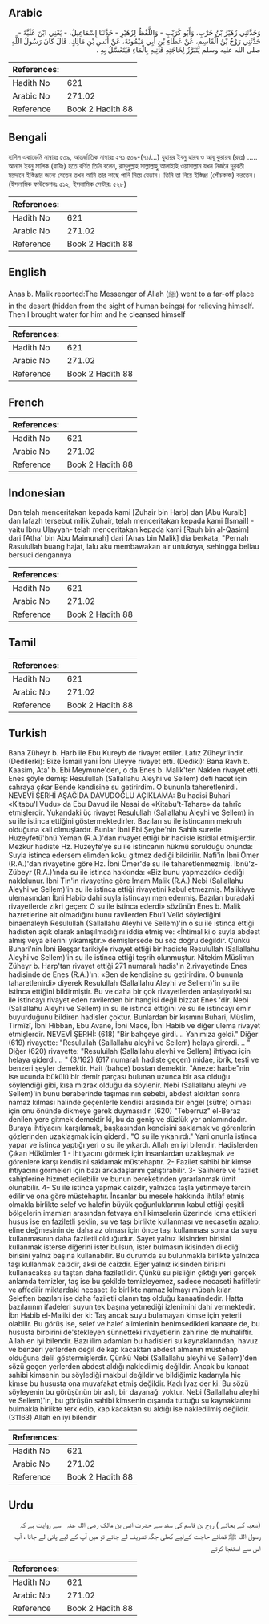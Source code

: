 ## Arabic


<div dir="rtl" lang="ar" style={{fontSize:'larger',backgroundColor:'#f8f9fa',padding:20}}>
وَحَدَّثَنِي زُهَيْرُ بْنُ حَرْبٍ، وَأَبُو كُرَيْبٍ - وَاللَّفْظُ لِزُهَيْرٍ - حَدَّثَنَا إِسْمَاعِيلُ، - يَعْنِي ابْنَ عُلَيَّةَ - حَدَّثَنِي رَوْحُ بْنُ الْقَاسِمِ، عَنْ عَطَاءِ بْنِ أَبِي مَيْمُونَةَ، عَنْ أَنَسِ بْنِ مَالِكٍ، قَالَ كَانَ رَسُولُ اللَّهِ صلى الله عليه وسلم يَتَبَرَّزُ لِحَاجَتِهِ فَآتِيهِ بِالْمَاءِ فَيَتَغَسَّلُ بِهِ ‏.‏
</div>
<div style={{backgroundColor:'#f8f9fa',padding:20, marginBottom: 10}}><table> <thead> <tr> <th>References:</th> <th></th> </tr> </thead> <tbody><tr><td>Hadith No</td><td>621</td></tr><tr><td>Arabic No</td><td>271.02</td></tr><tr><td>Reference</td><td>Book 2 Hadith 88</td></tr></tbody></table></div>

## Bengali


<div dir="ltr" lang="bn" style={{fontSize:'larger',backgroundColor:'#f8f9fa',padding:20}}>
হাদিস একাডেমি নাম্বারঃ ৫০৯, আন্তর্জাতিক নাম্বারঃ ২৭১ ৫০৯-(৭১/...) যুহায়র ইবনু হারব ও আবূ কুরায়ব (রহঃ) ..... আনাস ইবনু মালিক (রাযিঃ) হতে বর্ণিত তিনি বলেন, রাসূলুল্লাহ সাল্লাল্লাহু আলাইহি ওয়াসাল্লাম যখন নির্জনে দূরবতী ময়দানে ইস্তিঞ্জার জন্যে যেতেন তখন আমি তার কাছে পানি নিয়ে যেতাম। তিনি তা নিয়ে ইস্তিঞ্জা (শৌচকাজ) করতেন। (ইসলামিক ফাউন্ডেশনঃ ৫১২, ইসলামিক সেন্টারঃ ৫২৮)
</div>
<div style={{backgroundColor:'#f8f9fa',padding:20, marginBottom: 10}}><table> <thead> <tr> <th>References:</th> <th></th> </tr> </thead> <tbody><tr><td>Hadith No</td><td>621</td></tr><tr><td>Arabic No</td><td>271.02</td></tr><tr><td>Reference</td><td>Book 2 Hadith 88</td></tr></tbody></table></div>

## English


<div dir="ltr" lang="en" style={{fontSize:'larger',backgroundColor:'#f8f9fa',padding:20}}>
Anas b. Malik reported:The Messenger of Allah (ﷺ) went to a far-off place in the desert (hidden from the sight of human beings) for relieving himself. Then I brought water for him and he cleansed himself
</div>
<div style={{backgroundColor:'#f8f9fa',padding:20, marginBottom: 10}}><table> <thead> <tr> <th>References:</th> <th></th> </tr> </thead> <tbody><tr><td>Hadith No</td><td>621</td></tr><tr><td>Arabic No</td><td>271.02</td></tr><tr><td>Reference</td><td>Book 2 Hadith 88</td></tr></tbody></table></div>

## French


<div dir="ltr" lang="fr" style={{fontSize:'larger',backgroundColor:'#f8f9fa',padding:20}}>

</div>
<div style={{backgroundColor:'#f8f9fa',padding:20, marginBottom: 10}}><table> <thead> <tr> <th>References:</th> <th></th> </tr> </thead> <tbody><tr><td>Hadith No</td><td>621</td></tr><tr><td>Arabic No</td><td>271.02</td></tr><tr><td>Reference</td><td>Book 2 Hadith 88</td></tr></tbody></table></div>

## Indonesian


<div dir="ltr" lang="id" style={{fontSize:'larger',backgroundColor:'#f8f9fa',padding:20}}>
Dan telah menceritakan kepada kami [Zuhair bin Harb] dan [Abu Kuraib] dan lafazh tersebut milik Zuhair, telah menceritakan kepada kami [Ismail] -yaitu Ibnu Ulayyah- telah menceritakan kepada kami [Rauh bin al-Qasim] dari [Atha' bin Abu Maimunah] dari [Anas bin Malik] dia berkata, "Pernah Rasulullah buang hajat, lalu aku membawakan air untuknya, sehingga beliau bersuci dengannya
</div>
<div style={{backgroundColor:'#f8f9fa',padding:20, marginBottom: 10}}><table> <thead> <tr> <th>References:</th> <th></th> </tr> </thead> <tbody><tr><td>Hadith No</td><td>621</td></tr><tr><td>Arabic No</td><td>271.02</td></tr><tr><td>Reference</td><td>Book 2 Hadith 88</td></tr></tbody></table></div>

## Tamil


<div dir="ltr" lang="ta" style={{fontSize:'larger',backgroundColor:'#f8f9fa',padding:20}}>

</div>
<div style={{backgroundColor:'#f8f9fa',padding:20, marginBottom: 10}}><table> <thead> <tr> <th>References:</th> <th></th> </tr> </thead> <tbody><tr><td>Hadith No</td><td>621</td></tr><tr><td>Arabic No</td><td>271.02</td></tr><tr><td>Reference</td><td>Book 2 Hadith 88</td></tr></tbody></table></div>

## Turkish


<div dir="ltr" lang="tr" style={{fontSize:'larger',backgroundColor:'#f8f9fa',padding:20}}>
Bana Züheyr b. Harb ile Ebu Kureyb de rivayet ettiler. Lafız Züheyr'indir. (Dedilerki): Bize İsmail yani İbni Uleyye rivayet et­ti. (Dediki): Bana Ravh b. Kaasim, Ata' b. Ebi Meymune'den, o da Enes b. Malik'ten Naklen rivayet etti. Enes şöyle demiş: Resulullah (Sallallahu Aleyhi ve Sellem) defi hacet için sahraya çıkar Bende kendisine su getirirdim. O bununla taheretlenirdi. NEVEVİ ŞERHİ AŞAĞIDA DAVUDOĞLU AÇIKLAMA: Bu hadisi Buhari «Kitabu'l Vudu» da Ebu Davud ile Nesai de «Kitabu't-Tahare» da tahrîc etmişlerdir. Yukarıdaki üç rivayet Resulullah (Sallallahu Aleyhi ve Sellem) in su ile istinca ettiğini göstermektedirler. Bazıları su ile istincanın mekruh olduğuna kail olmuşlardır. Bunlar İbni Ebi Şeybe'nin Sahih suretle Huzeyfetü'bnü Yeman (R.A.)'dan rivayet ettiği bir hadisle istidlal etmişlerdir. Mezkur hadiste Hz. Huzeyfe'ye su ile istincanın hükmü sorulduğu onunda: Suyla istinca edersem elimden koku gitmez dediği bildirilir. Nafi'in İbni Ömer (R.A.)'dan rivayetine göre Hz. İbni Ömer'de su ile taharetlenmezmiş. İbnü'z-Zübeyr (R.A.)'ında su ile istinca hakkında: «Biz bunu yapmazdık» dediği naklolunur. İbni Tin'in rivayetine göre İmam Malik (R.A.) Nebi (Sallallahu Aleyhi ve Sellem)'in su ile istinca ettiği rivayetini kabul etmezmiş. Malikiyye ulemasından İbni Habib dahi suyla istincayı men edermiş. Bazıları buradaki rivayetlerde zikri geçen: O su ile istinca ederdi» sözünün Enes b. Malik hazretlerine ait olmadığını bunu ravîlerden Ebu'l Velîd söylediğini binaenaleyh Resulullah (Sallallahu Aleyhi ve Sellem)'in o su ile istinca ettiği hadisten açık olarak anlaşılmadığını iddia etmiş ve: «İhtimal ki o suyla abdest almış veya ellerini yıkamıştır.» demişlersede bu söz doğru değildir. Çünkü Buhari'nin İbni Beşşar tarikiyle rivayet ettiği bir hadiste Resulullah (Sallallahu Aleyhi ve Sellem)'in su ile istinca ettiği teşrih olunmuştur. Nitekim Müslimın Züheyr b. Harp'tan rivayet et­tiği 271 numaralı hadis'in 2.rivayetinde Enes hadisinde de Enes (R.A.)'ın: «Ben de kendisine su getirirdim. O bununla taharetlenirdi» diyerek Resulullah (Sallallahu Aleyhi ve Sellem)'in su ile istinca ettiğini bildirmiştir. Bu ve daha bir çok rivayetlerden anlaşılıyorki su ile istincayı rivayet eden ravilerden bir hangisi değil bizzat Enes 'dir. Nebi (Sallallahu Aleyhi ve Sellem) in su ile istinca ettiğini ve su ile istincayı emir buyurduğunu bildiren hadisler çoktur. Bunlardan bir kısmını Buhari, Müslim, Tirmîzî, İbni Hibban, Ebu Avane, İbni Mace, İbni Habib ve diğer ulema rivayet etmişlerdir. NEVEVİ ŞERHİ: (618) "Bir bahçeye girdi. .. Yanımıza geldi." Diğer (619) rivayette: "Resuluilah (Sallallahu aleyhi ve Sellem) helaya girerdi. .. " Diğer (620) rivayette: "Resuluilah (Sallallahu aleyhi ve Sellem) ihtiyacı için helaya giderdi. .. " (3/162) (617 numaralı hadiste geçen) midae, ibrik, testi ve benzeri şeyler demektir. Hait (bahçe) bostan demektir. "Aneze: harbe"nin ise ucunda bükülü bir demir parçası bulunan uzunca bir asa olduğu söylendiği gibi, kısa mızrak olduğu da söylenir. Nebi (Sallallahu aleyhi ve Sellem)'in bunu beraberinde taşımasının sebebi, abdest aldıktan sonra namaz kılması halinde geçenlerle kendisi arasında bir engel (sütre) olması için onu önünde dikmeye gerek duymasıdır. (620) "Teberruz" el-Beraz denilen yere gitmek demektir ki, bu da geniş ve düzlük yer anlamındadır. Buraya ihtiyacını karşılamak, başkasından kendisini saklamak ve görenlerin gözlerinden uzaklaşmak için giderdi. "O su ile yıkanırdı." Yani onunla istinca yapar ve istinca yaptığı yeri o su ile yıkardı. Allah en iyi bilendir. Hadislerden Çıkan Hükümler 1 - İhtiyacını görmek için insanlardan uzaklaşmak ve görenlere karşı kendisini saklamak müstehaptır. 2- Fazilet sahibi bir kimse ihtiyacını görmeleri için bazı arkadaşlarını ça!ıştırabilir. 3- Salihlere ve fazilet sahiplerine hizmet edilebilir ve bunun bereketinden yararlanmak ümit olunabilir. 4- Su ile istinca yapmak caizdir, yalnızca taşla yetinmeye tercih edilir ve ona göre müstehaptır. İnsanlar bu mesele hakkında ihtilaf etmiş olmakla birlikte selef ve halefin büyük çoğunluklarının kabul ettiği çeşitli bölgelerin imamları arasından fetvaya ehil kimselerin üzerinde icma ettikleri husus ise en faziletli şeklin, su ve taşı birlikte kullanması ve necasetin azalıp, eline değmesinin de daha az olması için önce taşı kullanması sonra da suyu kullanmasının daha faziletli olduğudur. Şayet yalnız ikisinden birisini kullanmak isterse diğerini ister bulsun, ister bulmasın ikisinden dilediği birisini yalnız başına kullanabilir. Bu durumda su bulunmakla birlikte yalnızca taşı kullanmak caizdir, aksi de caizdir. Eğer yalnız ikisinden birisini kullanacaksa su taştan daha faziletlidir. Çünkü su pisliğin çıktığı yeri gerçek anlamda temizler, taş ise bu şekilde temizleyemez, sadece necaseti hafifletir ve affedilir miktardaki necaset ile birlikte namaz kılmayı mübah kılar. Seleften bazıları ise daha faziletli olanın taş olduğu kanaatindedir. Hatta bazılarının ifadeleri suyun tek başına yetmediği izlenimini dahi vermektedir. İbn Habib el-Maliki der ki: Taş ancak suyu bulamayan kimse için yeterli olabilir. Bu görüş ise, selef ve halef alimlerinin benimsedikleri kanaate de, bu hususta birbirini de'stekleyen sünnetteki rivayetlerin zahirine de muhaliftir. Allah en iyi bilendir. Bazı ilim adamları bu hadisleri su kaynaklarından, havuz ve benzeri yerlerden değil de kap kacaktan abdest almanın müstehap olduğuna delil göstermişlerdir. Çünkü Nebi (Sallallahu aleyhi ve Sellem)'den sözü geçen yerlerden abdest aldığı nakledilmiş değildir. Ancak bu kanaat sahibi kimsenin bu söylediği makbul değildir ve bildiğimiz kadarıyla hiç kimse bu hususta ona muvafakat etmiş değildir. Kadı İyaz der ki: Bu sözü söyleyenin bu görüşünün bir aslı, bir dayanağı yoktur. Nebi (Sallallahu aleyhi ve Sellem)'in, bu görüşün sahibi kimsenin dışarıda tuttuğu su kaynaklarını bulmakla birlikte terk edip, kap kacaktan su aldığı ise nakledilmiş değildir. (31163) Allah en iyi bilendir
</div>
<div style={{backgroundColor:'#f8f9fa',padding:20, marginBottom: 10}}><table> <thead> <tr> <th>References:</th> <th></th> </tr> </thead> <tbody><tr><td>Hadith No</td><td>621</td></tr><tr><td>Arabic No</td><td>271.02</td></tr><tr><td>Reference</td><td>Book 2 Hadith 88</td></tr></tbody></table></div>

## Urdu


<div dir="rtl" lang="ur" style={{fontSize:'larger',backgroundColor:'#f8f9fa',padding:20}}>
(شعبہ کے بجائے ) روح بن قاسم کی سند سے حضرت انس بن مالک ‌رضی ‌اللہ ‌عنہ ‌ ‌ سے روایت ہے کہ رسول اللہ ﷺ قضائے حاجت کےلیے کھلی جگہ تشریف لے جاتے تو میں آپ کے لیے پانی لے جاتا ، آپ اس سے استنجا کرتے
</div>
<div style={{backgroundColor:'#f8f9fa',padding:20, marginBottom: 10}}><table> <thead> <tr> <th>References:</th> <th></th> </tr> </thead> <tbody><tr><td>Hadith No</td><td>621</td></tr><tr><td>Arabic No</td><td>271.02</td></tr><tr><td>Reference</td><td>Book 2 Hadith 88</td></tr></tbody></table></div>
